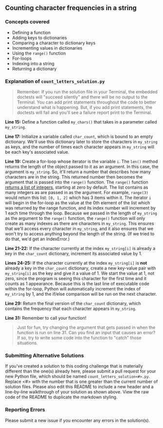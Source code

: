 ## Counting character frequencies in a string

### Concepts covered
* Defining a function
* Adding keys to dictionaries
* Comparing a character to dictionary keys
* Incrementing values in dictionaries
* Using the `range()` function
* For-loops
* Indexing into a string
* Returning a dictionary

### Explanation of `count_letters_solution.py`

> Remember: If you run the solution file in your Terminal, the embedded doctests will "succeed silently" and there will be no output to the Terminal. You can add print statements throughout the code to better understand what is happening. But, if you add print statements, the doctests will fail and you'll see a failure report print to the Terminal.

**Line 15:** Define a function called `my_chars()` that takes in a parameter called `my_string`.

**Line 17:** Initialize a variable called `char_count`, which is bound to an empty dictionary. We'll use this dictionary later to store the characters in `my_string` as keys, and the number of times each character appears in `my_string` will be each key's associated value.

**Line 19:** Create a for-loop whose iterator is the variable `i`. The `len()` method returns the length of the object passed to it as an argument. In this case, the argument is `my_string`. So, it'll return a number that describes how many characters are in the string. This returned number then becomes the argument that is passed into the `range()` function. The `range()` function [returns a list of integers](http://pythoncentral.io/pythons-range-function-explained/), starting at zero by default. The list contains as many integers as are passed in as the argument. For example, `range(3)` would return this list: `[0, 1, 2]` which has 3 items within it. The iterator `i` will begin in the for-loop as the value at the 0th element of the list which was returned by the range function, and its index number will increment by 1 each time through the loop. Because we passed in the length of `my_string` as the argument to the `range()` function, the `range()` function will only create as many indexes as there are characters in `my_string`. This ensures that we'll access every character in `my_string`, and it also ensures that we won't try to access anything beyond the length of the string. (If we tried to do that, we'd get an IndexError.)

**Line 21-22:** If the character currently at the index `my_string[i]` is already a key in the `char_count` dictionary, increment its associated value by 1.

**Lines 24-25:** If the character currently at the index `my_string[i]` is **not** already a key in the `char_count` dictionary, create a new key-value pair with `my_string[i]` as the key and give it a value of 1. We start the value at 1, not zero, since the program is seeing this character for the first time and it counts as 1 appearance. Because this is the last line of executable code within the for-loop, Python will automatically increment the index of `my_string` by 1, and the if/else comparison will be run on the next character. 

**Line 29:** Return the final version of the `char_count` dictionary, which contains the frequency that each character appears in `my_string`.

**Line 31:** Remember to call your function!

> Just for fun, try changing the argument that gets passed in when the function is run on line 31. Can you find an input that causes an error? If so, try to write some code into the function to "catch" those situations.

### Submitting Alternative Solutions
If you've created a solution to this coding challenge that is materially different than the one(s) already here, please submit a pull request for your new Python file, which should be named `count_letters_solution<#>.py`. Replace <#> with the number that is one greater than the current number of solution files. Please also edit this README to include a new header and a line-by-line walkthrough of your solution as shown above. View the raw code of the README to duplicate the markdown styling.

### Reporting Errors
Please submit a new issue if you encounter any errors in the solution(s).
